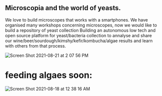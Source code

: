## Microscopia and the world of yeasts.

We love to build microscopes that works with a smartphones. We have organised many workshops concerning microscopes, now we would like to build a repository of yeast collection
Building an autonomous low tech and open source platform for yeast/bacteria collection to annalyse and share our wine/beer/sourdough/kimshy/kefir/kombucha/algae results and learn with others from that process.


![Screen Shot 2021-08-21 at 2 07 56 PM](https://user-images.githubusercontent.com/86488172/130321266-0af4a72d-ad70-42c4-a5d3-b5406841828f.png)


# feeding algaes soon:



![Screen Shot 2021-08-18 at 12 38 16 AM](https://user-images.githubusercontent.com/86488172/129809877-0939a201-d06c-49f8-9c6d-56cbbe6939bc.png)
